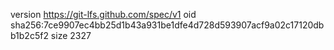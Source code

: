 version https://git-lfs.github.com/spec/v1
oid sha256:7ce9907ec4bb25d1b43a931be1dfe4d728d593907acf9a02c17120dbb1b2c5f2
size 2327
